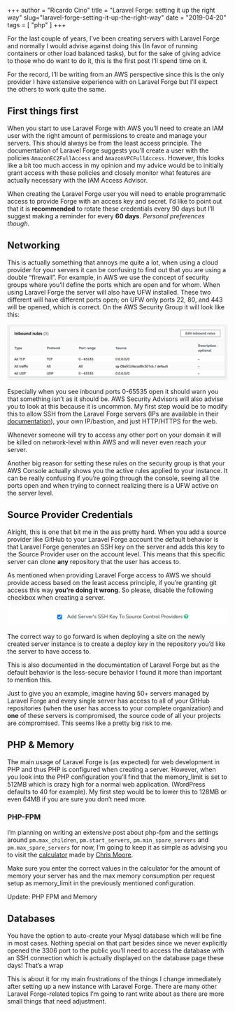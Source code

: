 +++
author = "Ricardo Cino"
title = "Laravel Forge: setting it up the right way"
slug="laravel-forge-setting-it-up-the-right-way"
date = "2019-04-20"
tags = [
    "php"
]
+++

For the last couple of years, I’ve been creating servers with Laravel Forge and normally I would advise against doing this (In favor of running containers or other load balanced tasks), but for the sake of giving advice to those who do want to do it, this is the first post I’ll spend time on it.

For the record, I’ll be writing from an AWS perspective since this is the only provider I have extensive experience with on Laravel Forge but I’ll expect the others to work quite the same.

## First things first

When you start to use Laravel Forge with AWS you’ll need to create an IAM user with the right amount of permissions to create and manage your servers. This should always be from the least access principle. The documentation of Laravel Forge suggests you’ll create a user with the policies `AmazonEC2FullAccess` and `AmazonVPCFullAccess`. However, this looks like a bit too much access in my opinion and my advice would be to initially grant access with these policies and closely monitor what features are actually necessary with the IAM Access Advisor.

When creating the Laravel Forge user you will need to enable programmatic access to provide Forge with an access key and secret. I’d like to point out that it is **recommended** to rotate these credentials every 90 days but I’ll suggest making a reminder for every **60 days**. *Personal preferences though*.

## Networking

This is actually something that annoys me quite a lot, when using a cloud provider for your servers it can be confusing to find out that you are using a double “firewall”. For example, in AWS we use the concept of security groups where you’ll define the ports which are open and for whom. When using Laravel Forge the server will also have UFW installed. These two different will have different ports open; on UFW only ports 22, 80, and 443 will be opened, which is correct. On the AWS Security Group it will look like this:

<img src="/img/laravel-forge-setting-it-up-the-right-way/laravel-forge-ec2-security-group-example.webp">

Especially when you see inbound ports 0-65535 open it should warn you that something isn’t as it should be. AWS Security Advisors will also advise you to look at this because it is uncommon. My first step would be to modify this to allow SSH from the Laravel Forge servers (IPs are available in their <a href="https://forge.laravel.com/docs/1.0/introduction.html#forge-ip-addresses" target="_blank">documentation</a>), your own IP/bastion, and just HTTP/HTTPS for the web.

Whenever someone will try to access any other port on your domain it will be killed on network-level within AWS and will never even reach your server.

Another big reason for setting these rules on the security group is that your AWS Console actually shows you the active rules applied to your instance. It can be really confusing if you’re going through the console, seeing all the ports open and when trying to connect realizing there is a UFW active on the server level.

## Source Provider Credentials

Alright, this is one that bit me in the ass pretty hard. When you add a source provider like GitHub to your Laravel Forge account the default behavior is that Laravel Forge generates an SSH key on the server and adds this key to the Source Provider user on the account level. This means that this specific server can clone **any** repository that the user has access to.

As mentioned when providing Laravel Forge access to AWS we should provide access based on the least access principle, if you’re granting git access this way **you’re doing it wrong**. So please, disable the following checkbox when creating a server.

<img src="/img/laravel-forge-setting-it-up-the-right-way/laravel-forge-ssh-key-source-control-providers.webp">

The correct way to go forward is when deploying a site on the newly created server instance is to create a deploy key in the repository you’d like the server to have access to.

This is also documented in the documentation of Laravel Forge but as the default behavior is the less-secure behavior I found it more than important to mention this.

Just to give you an example, imagine having 50+ servers managed by Laravel Forge and every single server has access to all of your GitHub repositories (when the user has access to your complete organization) and **one** of these servers is compromised, the source code of all your projects are compromised. This seems like a pretty big risk to me.

## PHP & Memory

The main usage of Laravel Forge is (as expected) for web development in PHP and thus PHP is configured when creating a server. However, when you look into the PHP configuration you’ll find that the memory_limit is set to 512MB which is crazy high for a normal web application. (WordPress defaults to 40 for example). My first step would be to lower this to 128MB or even 64MB if you are sure you don’t need more.

### PHP-FPM

I’m planning on writing an extensive post about php-fpm and the settings around `pm.max_children`, `pm.start_servers`, `pm.min_spare_servers` and `pm.max_spare_servers` for now, I’m going to keep it as simple as advising you to visit the <a href="https://spot13.com/pmcalculator/" target="_blank">calculator</a> made by <a href="https://spot13.com" target="_blank">Chris Moore</a>.

Make sure you enter the correct values in the calculator for the amount of memory your server has and the max memory consumption per request setup as memory_limit in the previously mentioned configuration.

Update: PHP FPM and Memory

## Databases

You have the option to auto-create your Mysql database which will be fine in most cases. Nothing special on that part besides since we never explicitly opened the 3306 port to the public you’ll need to access the database with an SSH connection which is actually displayed on the database page these days!
That’s a wrap

This is about it for my main frustrations of the things I change immediately after setting up a new instance with Laravel Forge. There are many other Laravel Forge-related topics I’m going to rant write about as there are more small things that need adjustment.
